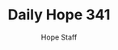 ---
image: /assets/img/daily-hope-default-artwork.png
title: Daily Hope 341
number: 341
categories:
  - Daily Hope
author: Hope Staff
notes: Daily Hope 341
embed: >-
  <iframe style="border-radius:12px" src="https://open.spotify.com/embed/episode/1nrwgZhsIkfyh2Lasodof3?utm_source=generator" width="100%" height="352" frameBorder="0" allowfullscreen="" allow="autoplay; clipboard-write; encrypted-media; fullscreen; picture-in-picture" loading="lazy"></iframe>
---